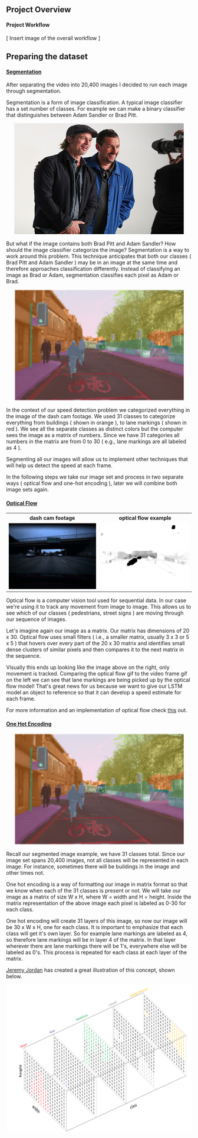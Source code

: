 ## Project Overview 


#### Project Workflow 

[ Insert image of the overall workflow ]

## Preparing the dataset
#### <ins>Segmentation</ins>  

After separating the video into 20,400 images I decided to run each image
through segmentation. 

Segmentation is a form of image classification. A typical image classifier has 
a set number of classes. For example we can make a binary classifier that 
distinguishes between Adam Sandler or Brad Pitt. 

<p align="center">
<img width="460" height="300" src="images/AdamBradTogether.jpg">
</p>

But what if the image contains both Brad Pitt and Adam Sandler? How should the
image classifier categorize the image? Segmentation is a way to work around
this problem. This technique anticipates that both our classes ( Brad Pitt and
Adam Sandler ) may be in an image at the same time and therefore approaches
classification differently. Instead of classifying an image as Brad or Adam,
segmentation classifies each pixel as Adam or Brad. 

<p align="center">
<img width="460" height="300" src="images/SegmentationFastai.png">
</p>

In the context of our speed detection problem we categorized everything in the
image of the dash cam footage. We used 31 classes to categorize everything from
buildings ( shown in orange ), to lane markings ( shown in red ). We see all
the separate classes as distinct colors but the computer sees the image as a
matrix of numbers. Since we have 31 categories all numbers in the matrix are
from 0 to 30 ( e.g., lane markings are all labeled as 4 ).

Segmenting all our images will allow us to implement other techniques that will
help us detect the speed at each frame. 

In the following steps we take our image set and process in two separate ways
( optical flow and one-hot encoding ), later we will combine both image sets
again. 

#### <ins>Optical Flow</ins> 
<table>
<tr>
<th> dash cam footage </th>
<th> optical flow example </th>
</tr> 

<tr>
<td> <img src="images/dash_cam.gif">
</td>
<td>
<img src="images/optical_flow_2.gif">
</td>
</tr>

</table>

Optical flow is a computer vision tool used for sequential data. In our case
we're using it to track any movement from image to image. This allows us to see
which of our classes ( pedestrians, street signs ) are moving through 
our sequence of images. 

Let's imagine again our image as a matrix. Our matrix has dimensions of 20 x
30. Optical flow uses small filters ( i.e., a smaller matrix, usually 3 x 3 or
    5 x 5 ) that hovers over every part of the 20 x 30 matrix and identifies
small dense clusters of similar pixels and then compares it to the next
matrix in the sequence. 

Visually this ends up looking like the image above on the right, only movement is
tracked. Comparing the optical flow gif to the video frame gif on the left we
can see that lane markings are being picked up by the optical flow model!
That's great news for us because we want to give our LSTM model an object to
reference so that it can develop a speed estimate for each frame. 



For more information and an implementation of optical flow check [this](
https://opencv-python-tutroals.readthedocs.io/en/latest/py_tutorials/py_video/py_lucas_kanade/py_lucas_kanade.html
) out.



#### <ins>One Hot Encoding</ins> 
<p align="center">
<img width="460" height="300" src="images/SegmentationFastai.png">
</p>

Recall our segmented image example, we have 31 classes total. Since our image
set spans 20,400 images, not all classes will be represented in each image.
For instance, sometimes there will be buildings in the image and other times
not.

One hot encoding is a way of formatting our image in matrix format so that we
know when each of the 31 classes is present or not. We will take our image as a
matrix of size W x H, where W = width and H = height. Inside the matrix
representation of the above image each pixel is labeled as 0-30 for each class. 

One hot encoding will create 31 layers of this image, so now our image will be
30 x W x H, one for each class. It is important to emphasize that each class
will get it's own layer. So for example lane markings are labeled as 4, so
therefore lane markings will be in layer 4 of the matrix. In that layer
wherever there are lane markings there will be 1's, everywhere else will be
labeled as 0's. This process is repeated for each class at each layer of the
matrix. 

[Jeremy Jordan](https://www.jeremyjordan.me/content/images/2018/05/Screen-Shot-2018-05-16-at-9.36.00-PM.png) has created a great illustration of this concept, shown below. 
<p align="center">
<img width="660" height="400" src="images/oneHotExample.png">
</p>






